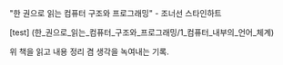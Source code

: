"한 권으로 읽는 컴퓨터 구조와 프로그래밍" - 조너선 스타인하트

[test] (한_권으로_읽는_컴퓨터_구조와_프로그래밍/1_컴퓨터_내부의_언어_체계)

위 책을 읽고 내용 정리 겸 생각을 녹여내는 기록.